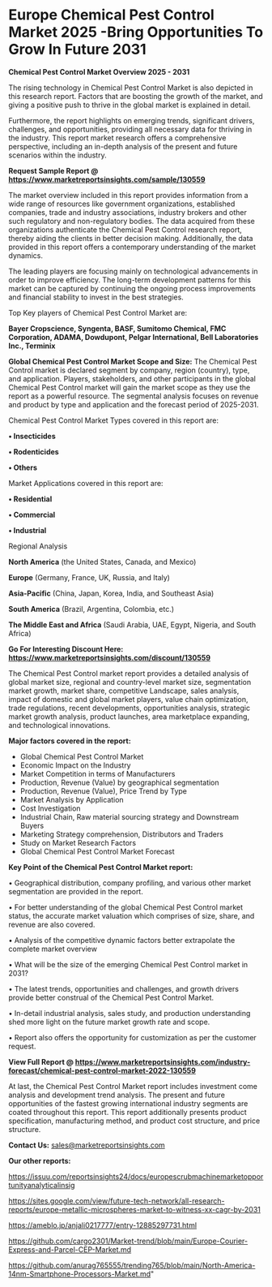  # Europe Chemical Pest Control Market 2025 -Bring Opportunities To Grow In Future 2031

<Strong> Chemical Pest Control Market Overview 2025 - 2031</strong>

The rising technology in Chemical Pest Control Market is also depicted in this research report. Factors that are boosting the growth of the market, and giving a positive push to thrive in the global market is explained in detail.

Furthermore, the report highlights on emerging trends, significant drivers, challenges, and opportunities, providing all necessary data for thriving in the industry. This report market research offers a comprehensive perspective, including an in-depth analysis of the present and future scenarios within the industry.

<strong>Request Sample Report @ <a href=https://www.marketreportsinsights.com/sample/130559>https://www.marketreportsinsights.com/sample/130559</a></strong>

The market overview included in this report provides information from a wide range of resources like government organizations, established companies, trade and industry associations, industry brokers and other such regulatory and non-regulatory bodies. The data acquired from these organizations authenticate the Chemical Pest Control research report, thereby aiding the clients in better decision making. Additionally, the data provided in this report offers a contemporary understanding of the market dynamics.

The leading players are focusing mainly on technological advancements in order to improve efficiency. The long-term development patterns for this market can be captured by continuing the ongoing process improvements and financial stability to invest in the best strategies.

Top Key players of Chemical Pest Control Market are:

<strong>Bayer Cropscience, Syngenta, BASF, Sumitomo Chemical, FMC Corporation, ADAMA, Dowdupont, Pelgar International, Bell Laboratories Inc., Terminix</strong>

<strong><b>Global Chemical Pest Control Market Scope and Size:</b></strong>
The Chemical Pest Control market is declared segment by company, region (country), type, and application. Players, stakeholders, and other participants in the global Chemical Pest Control market will gain the market scope as they use the report as a powerful resource. The segmental analysis focuses on revenue and product by type and application and the forecast period of 2025-2031.

Chemical Pest Control Market Types covered in this report are:

<strong>• Insecticides

• Rodenticides

• Others</strong>

Market Applications covered in this report are:

<strong>• Residential

• Commercial

• Industrial</strong> 

Regional Analysis

<strong>North America</strong> (the United States, Canada, and Mexico)

<strong>Europe</strong> (Germany, France, UK, Russia, and Italy)

<strong>Asia-Pacific</strong> (China, Japan, Korea, India, and Southeast Asia)

<strong>South America</strong> (Brazil, Argentina, Colombia, etc.)

<strong>The Middle East and Africa</strong> (Saudi Arabia, UAE, Egypt, Nigeria, and South Africa)

<strong>Go For Interesting Discount Here: <a href=https://www.marketreportsinsights.com/discount/130559>https://www.marketreportsinsights.com/discount/130559</a></strong>

The Chemical Pest Control market report provides a detailed analysis of global market size, regional and country-level market size, segmentation market growth, market share, competitive Landscape, sales analysis, impact of domestic and global market players, value chain optimization, trade regulations, recent developments, opportunities analysis, strategic market growth analysis, product launches, area marketplace expanding, and technological innovations.

<strong><b>Major factors covered in the report:</b></strong>
<ul>
  <li>Global Chemical Pest Control Market </li>
  <li>Economic Impact on the Industry</li>
  <li>Market Competition in terms of Manufacturers</li>
  <li>Production, Revenue (Value) by geographical segmentation</li>
  <li>Production, Revenue (Value), Price Trend by Type</li>
  <li>Market Analysis by Application</li>
  <li>Cost Investigation</li>
  <li>Industrial Chain, Raw material sourcing strategy and Downstream Buyers</li>
  <li>Marketing Strategy comprehension, Distributors and Traders</li>
  <li>Study on Market Research Factors</li>
  <li>Global Chemical Pest Control Market Forecast</li>
</ul>

<strong><b>Key Point of the Chemical Pest Control Market report:</b></strong>

• Geographical distribution, company profiling, and various other market segmentation are provided in the report.

• For better understanding of the global Chemical Pest Control market status, the accurate market valuation which comprises of size, share, and revenue are also covered.

• Analysis of the competitive dynamic factors better extrapolate the complete market overview

• What will be the size of the emerging Chemical Pest Control market in 2031?

• The latest trends, opportunities and challenges, and growth drivers provide better construal of the Chemical Pest Control Market.

• In-detail industrial analysis, sales study, and production understanding shed more light on the future market growth rate and scope.

• Report also offers the opportunity for customization as per the customer request.

<strong><b>View Full Report @ <a href=https://www.marketreportsinsights.com/industry-forecast/chemical-pest-control-market-2022-130559>https://www.marketreportsinsights.com/industry-forecast/chemical-pest-control-market-2022-130559</a></b></strong>


At last, the Chemical Pest Control Market report includes investment come analysis and development trend analysis. The present and future opportunities of the fastest growing international industry segments are coated throughout this report. This report additionally presents product specification, manufacturing method, and product cost structure, and price structure.

<strong>Contact Us:</strong>
sales@marketreportsinsights.com

<strong>Our other reports:</strong>

<a href=https://issuu.com/reportsinsights24/docs/europescrubmachinemarketopportunityanalyticalinsig>https://issuu.com/reportsinsights24/docs/europescrubmachinemarketopportunityanalyticalinsig</a>

<a href=https://sites.google.com/view/future-tech-network/all-research-reports/europe-metallic-microspheres-market-to-witness-xx-cagr-by-2031>https://sites.google.com/view/future-tech-network/all-research-reports/europe-metallic-microspheres-market-to-witness-xx-cagr-by-2031</a>

<a href=https://ameblo.jp/anjali0217777/entry-12885297731.html>https://ameblo.jp/anjali0217777/entry-12885297731.html</a>

<a href=https://github.com/cargo2301/Market-trend/blob/main/Europe-Courier-Express-and-Parcel-CEP-Market.md>https://github.com/cargo2301/Market-trend/blob/main/Europe-Courier-Express-and-Parcel-CEP-Market.md</a>

<a href=https://github.com/anurag765555/trending765/blob/main/North-America-14nm-Smartphone-Processors-Market.md>https://github.com/anurag765555/trending765/blob/main/North-America-14nm-Smartphone-Processors-Market.md</a>"

